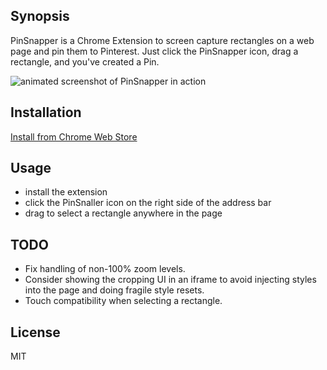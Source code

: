 ## Synopsis

PinSnapper is a Chrome Extension to screen capture rectangles on a web page and pin them to Pinterest.  Just click the PinSnapper icon, drag a rectangle, and you've created a Pin.

![animated screenshot of PinSnapper in action](https://raw.githubusercontent.com/chrisdanford/PinSnapper/master/docs/screenshot.gif)

## Installation

[Install from Chrome Web Store](https://chrome.google.com/webstore/detail/pinsnapper/edamlpocaepmeldjhppnmadaieeoddba)

## Usage

- install the extension
- click the PinSnaller icon on the right side of the address bar
- drag to select a rectangle anywhere in the page

## TODO
- Fix handling of non-100% zoom levels.
- Consider showing the cropping UI in an iframe to avoid injecting styles into the page and doing fragile style resets.
- Touch compatibility when selecting a rectangle.

## License

MIT
